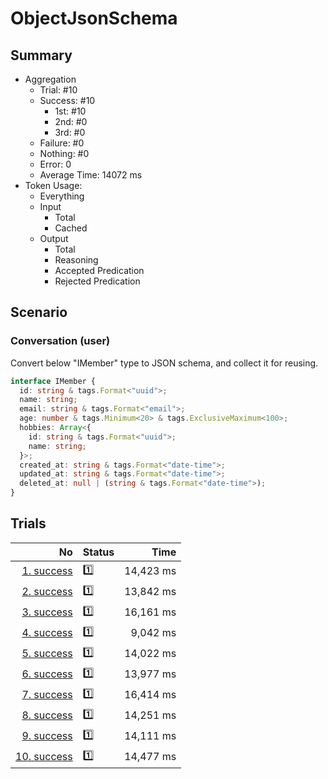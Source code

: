 # ObjectJsonSchema
## Summary
  - Aggregation
    - Trial: #10
    - Success: #10
      - 1st: #10
      - 2nd: #0
      - 3rd: #0
    - Failure: #0
    - Nothing: #0
    - Error: 0
    - Average Time: 14072 ms
  - Token Usage:
    - Everything
    - Input
      - Total
      - Cached
    - Output
      - Total
      - Reasoning
      - Accepted Predication
      - Rejected Predication

## Scenario
### Conversation (user)
Convert below "IMember" type to JSON schema, and collect it for reusing.

```ts
interface IMember {
  id: string & tags.Format<"uuid">;
  name: string;
  email: string & tags.Format<"email">;
  age: number & tags.Minimum<20> & tags.ExclusiveMaximum<100>;
  hobbies: Array<{
    id: string & tags.Format<"uuid">;
    name: string;
  }>;
  created_at: string & tags.Format<"date-time">;
  updated_at: string & tags.Format<"date-time">;
  deleted_at: null | (string & tags.Format<"date-time">);
}
```

## Trials
No | Status | Time
---:|:-------|------:
[1. success](./trials/1.success.json) | 1️⃣ | 14,423 ms
[2. success](./trials/2.success.json) | 1️⃣ | 13,842 ms
[3. success](./trials/3.success.json) | 1️⃣ | 16,161 ms
[4. success](./trials/4.success.json) | 1️⃣ | 9,042 ms
[5. success](./trials/5.success.json) | 1️⃣ | 14,022 ms
[6. success](./trials/6.success.json) | 1️⃣ | 13,977 ms
[7. success](./trials/7.success.json) | 1️⃣ | 16,414 ms
[8. success](./trials/8.success.json) | 1️⃣ | 14,251 ms
[9. success](./trials/9.success.json) | 1️⃣ | 14,111 ms
[10. success](./trials/10.success.json) | 1️⃣ | 14,477 ms